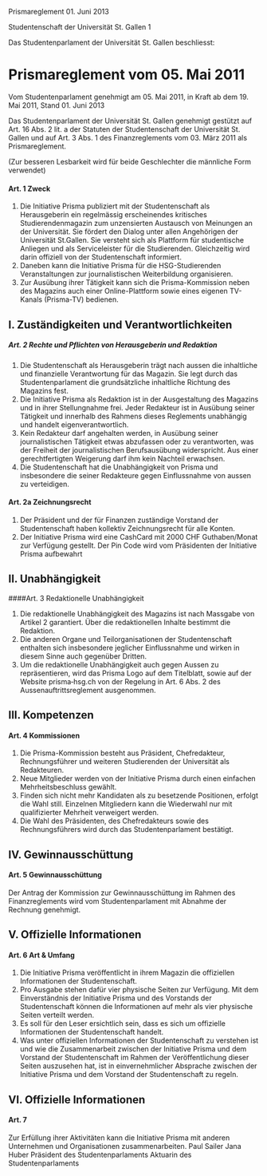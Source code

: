 Prismareglement 01. Juni 2013

Studentenschaft der Universität St. Gallen 1

Das Studentenparlament der Universität St. Gallen beschliesst:

# Prismareglement vom 05. Mai 2011

Vom Studentenparlament genehmigt am 05. Mai 2011, in Kraft ab dem 19. Mai 2011, Stand 01. Juni 2013

Das Studentenparlament der Universität St. Gallen genehmigt gestützt auf Art. 16 Abs. 2 lit. a der Statuten der
Studentenschaft der Universität St. Gallen und auf Art. 3 Abs. 1 des Finanzreglements vom 03. März 2011 als
Prismareglement.

(Zur besseren Lesbarkeit wird für beide Geschlechter die männliche Form verwendet)

#### Art. 1 Zweck

1. Die Initiative Prisma publiziert mit der Studentenschaft als Herausgeberin ein regelmässig erscheinendes kritisches
Studierendenmagazin zum unzensierten Austausch von Meinungen an der Universität. Sie fördert den Dialog unter allen
Angehörigen der Universität St.Gallen. Sie versteht sich als Plattform für studentische Anliegen und als Serviceleister für
die Studierenden. Gleichzeitig wird darin offiziell von der Studentenschaft informiert.
2. Daneben kann die Initiative Prisma für die HSG-Studierenden Veranstaltungen zur journalistischen Weiterbildung
organisieren.
3. Zur Ausübung ihrer Tätigkeit kann sich die Prisma-Kommission neben des Magazins auch einer Online-Plattform sowie
eines eigenen TV-Kanals (Prisma-TV) bedienen.

## I. Zuständigkeiten und Verantwortlichkeiten
##### Art. 2 Rechte und Pflichten von Herausgeberin und Redaktion
1. Die Studentenschaft als Herausgeberin trägt nach aussen die inhaltliche und finanzielle Verantwortung für das Magazin. Sie legt
durch das Studentenparlament die grundsätzliche inhaltliche Richtung des Magazins fest.
2. Die Initiative Prisma als Redaktion ist in der Ausgestaltung des Magazins und in ihrer Stellungnahme frei. Jeder Redakteur ist in Ausübung seiner Tätigkeit und innerhalb des Rahmens dieses Reglements unabhängig und handelt eigenverantwortlich.
3. Kein Redakteur darf angehalten werden, in Ausübung seiner journalistischen Tätigkeit etwas abzufassen oder zu verantworten, was der Freiheit der journalistischen Berufsausübung widerspricht. Aus einer gerechtfertigten Weigerung darf ihm kein Nachteil erwachsen.
4. Die Studentenschaft hat die Unabhängigkeit von Prisma und insbesondere die seiner Redakteure gegen Einflussnahme von aussen zu verteidigen.

#### Art. 2a Zeichnungsrecht
1. Der Präsident und der für Finanzen zuständige Vorstand der Studentenschaft haben kollektiv Zeichnungsrecht für alle Konten.
2. Der Initiative Prisma wird eine CashCard mit 2000 CHF Guthaben/Monat zur Verfügung gestellt. Der Pin Code wird vom
Präsidenten der Initiative Prisma aufbewahrt

## II. Unabhängigkeit
####Art. 3 Redaktionelle Unabhängigkeit
1. Die redaktionelle Unabhängigkeit des Magazins ist nach Massgabe von Artikel 2 garantiert. Über die redaktionellen Inhalte bestimmt die Redaktion.
2. Die anderen Organe und Teilorganisationen der Studentenschaft enthalten sich insbesondere jeglicher Einflussnahme und wirken in diesem Sinne auch gegenüber Dritten.
3. Um die redaktionelle Unabhängigkeit auch gegen Aussen zu repräsentieren, wird das Prisma Logo auf dem Titelblatt, sowie auf der Website prisma‐hsg.ch von der Regelung in Art. 6 Abs. 2 des Aussenauftrittsreglement ausgenommen.

## III. Kompetenzen
#### Art. 4 Kommissionen
1. Die Prisma-Kommission besteht aus Präsident, Chefredakteur, Rechnungsführer und weiteren Studierenden der Universität als Redakteuren.
2. Neue Mitglieder werden von der Initiative Prisma durch einen einfachen Mehrheitsbeschluss gewählt.
3. Finden sich nicht mehr Kandidaten als zu besetzende Positionen, erfolgt die Wahl still. Einzelnen Mitgliedern kann die Wiederwahl nur mit qualifizierter Mehrheit verweigert werden.
4. Die Wahl des Präsidenten, des Chefredakteurs sowie des Rechnungsführers wird durch das Studentenparlament bestätigt.

## IV. Gewinnausschüttung
#### Art. 5 Gewinnausschüttung
Der Antrag der Kommission zur Gewinnausschüttung im Rahmen des Finanzreglements wird vom Studentenparlament mit Abnahme der Rechnung genehmigt.

## V. Offizielle Informationen
#### Art. 6 Art & Umfang
1. Die Initiative Prisma veröffentlicht in ihrem Magazin die offiziellen Informationen der Studentenschaft.
2. Pro Ausgabe stehen dafür vier physische Seiten zur Verfügung. Mit dem Einverständnis der Initiative Prisma und des Vorstands der Studentenschaft können die Informationen auf mehr als vier physische Seiten verteilt werden.
3. Es soll für den Leser ersichtlich sein, dass es sich um offizielle Informationen der Studentenschaft handelt.
4. Was unter offiziellen Informationen der Studentenschaft zu verstehen ist und wie die Zusammenarbeit zwischen der Initiative Prisma und dem Vorstand der Studentenschaft im Rahmen der Veröffentlichung dieser Seiten auszusehen hat, ist in einvernehmlicher Absprache zwischen der Initiative Prisma und dem Vorstand der Studentenschaft zu regeln.

## VI. Offizielle Informationen
#### Art. 7
Zur Erfüllung ihrer Aktivitäten kann die Initiative Prisma mit anderen Unternehmen und Organisationen zusammenarbeiten.
Paul Sailer Jana Huber
Präsident des Studentenparlaments Aktuarin des Studentenparlaments

